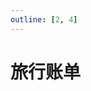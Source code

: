 ```yaml
---
outline: [2, 4]
---
```


# 旅行账单

<TravelBills></TravelBills>

<script setup>
import TravelBills from '../.vitepress/components/trip/TravelBills.vue'
</script>
